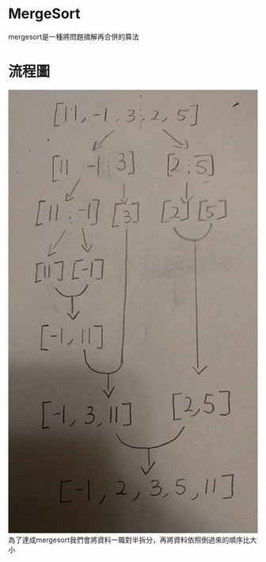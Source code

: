 # MergeSort
mergesort是一種將問題摘解再合併的算法
# 流程圖
![image](https://github.com/yang-yoa-ying/06170104/blob/master/HW2picture/129635.jpg)
為了達成mergesort我們會將資料一職對半拆分，再將資料依照倒過來的順序比大小
